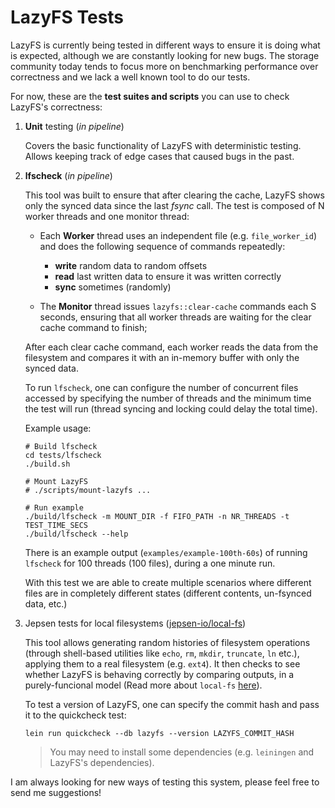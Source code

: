 
# LazyFS Tests

LazyFS is currently being tested in different ways to ensure it is doing what is expected, although we are constantly looking for new bugs. The storage community today tends to focus more on benchmarking performance over correctness and we lack a well known tool to do our tests.

For now, these are the **test suites and scripts** you can use to check LazyFS's correctness:

1. **Unit** testing (*in pipeline*)

    Covers the basic functionality of LazyFS with deterministic testing. Allows keeping track of edge cases that caused bugs in the past.

2. **lfscheck** (*in pipeline*)

    This tool was built to ensure that after clearing the cache, LazyFS shows only the synced data since the last *fsync* call. The test is composed of N worker threads and one monitor thread:

    - Each **Worker** thread uses an independent file (e.g. `file_worker_id`) and does the following sequence of commands repeatedly:
        
        - **write** random data to random offsets
        - **read** last written data to ensure it was written correctly
        - **sync** sometimes (randomly)

    - The **Monitor** thread issues `lazyfs::clear-cache` commands each S seconds, ensuring that all worker threads are waiting for the clear cache command to finish;


    After each clear cache command, each worker reads the data from the filesystem and compares it with an in-memory buffer with only the synced data.

    To run `lfscheck`, one can configure the number of concurrent files accessed by specifying the number of threads and the minimum time the test will run (thread syncing and locking could delay the total time).

    Example usage:

    ```console
    # Build lfscheck
    cd tests/lfscheck
    ./build.sh

    # Mount LazyFS
    # ./scripts/mount-lazyfs ...

    # Run example
    ./build/lfscheck -m MOUNT_DIR -f FIFO_PATH -n NR_THREADS -t TEST_TIME_SECS
    ./build/lfscheck --help
    ```

    There is an example output (`examples/example-100th-60s`) of running `lfscheck` for 100 threads (100 files), during a one minute run.

    With this test we are able to create multiple scenarios where different files are in completely different states (different contents, un-fsynced data, etc.)

3. Jepsen tests for local filesystems ([jepsen-io/local-fs](https://github.com/jepsen-io/local-fs))

    This tool allows generating random histories of filesystem operations (through shell-based utilities like `echo`, `rm`, `mkdir`, `truncate`, `ln` etc.), applying them to a real filesystem (e.g. `ext4`). It then checks to see whether LazyFS is behaving correctly by comparing outputs, in a purely-funcional model (Read more about `local-fs` [here](https://github.com/jepsen-io/local-fs/blob/main/README.md)).

    To test a version of LazyFS, one can specify the commit hash and pass it to the quickcheck test:

    ```console
    lein run quickcheck --db lazyfs --version LAZYFS_COMMIT_HASH
    ```
    
    > You may need to install some dependencies (e.g. `leiningen` and LazyFS's dependencies).

I am always looking for new ways of testing this system, please feel free to send me suggestions!